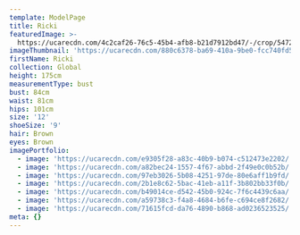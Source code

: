 ```yaml
---
template: ModelPage
title: Ricki
featuredImage: >-
  https://ucarecdn.com/4c2caf26-76c5-45b4-afb8-b21d7912bd47/-/crop/5472x3148/0,0/-/preview/
imageThumbnail: 'https://ucarecdn.com/880c6378-ba69-410a-9be0-fcc740fd59a9/'
firstName: Ricki
collection: Global
height: 175cm
measurementType: bust
bust: 84cm
waist: 81cm
hips: 101cm
size: '12'
shoeSize: '9'
hair: Brown
eyes: Brown
imagePortfolio:
  - image: 'https://ucarecdn.com/e9305f28-a83c-40b9-b074-c512473e2202/'
  - image: 'https://ucarecdn.com/a82bec24-1557-4f67-abbd-2f49e0c0b52b/'
  - image: 'https://ucarecdn.com/97eb3026-5b08-4251-97de-80e6aff1b9fd/'
  - image: 'https://ucarecdn.com/2b1e8c62-5bac-41eb-a11f-3b802bb33f0b/'
  - image: 'https://ucarecdn.com/b49014ce-d542-45b0-924c-7f6c4439c6aa/'
  - image: 'https://ucarecdn.com/a59738c3-f4a8-4684-b6fe-c694ce8f2682/'
  - image: 'https://ucarecdn.com/71615fcd-da76-4890-b868-ad0236523525/'
meta: {}
---
```


